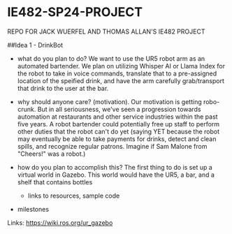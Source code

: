 # IE482-SP24-PROJECT

REPO FOR JACK WUERFEL AND THOMAS ALLAN'S IE482 PROJECT

##Idea 1 - DrinkBot

- what do you plan to do?  We want to use the UR5 robot arm as an automated bartender.  We plan on utilizing Whisper AI or Llama Index for the robot to take in voice commands, translate that to a pre-assigned location of the speified drink, and have the arm carefully grab/transport that drink to the user at the bar.

- why should anyone care? (motivation).  Our motivation is getting robo-crunk.  But in all seriousness, we've seen a progression towards automation at restaurants and other service industries within the past five years.  A robot bartender could potentially free up staff to perform other duties that the robot can't do yet (saying YET because the robot may eventually be able to take payments for drinks, detect and clean spills, and recognize regular patrons.  Imagine if Sam Malone from "Cheers!" was a robot.)

- how do you plan to accomplish this?  The first thing to do is set up a virtual world in Gazebo.  This world would have the UR5, a bar, and a shelf that contains bottles

    - links to resources, sample code

- milestones

Links:
https://wiki.ros.org/ur_gazebo

